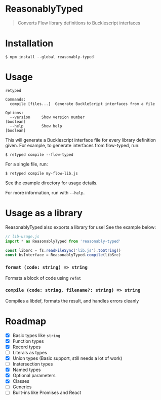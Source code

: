 # ReasonablyTyped

> Converts Flow library definitions to Bucklescript interfaces

# Installation

```
$ npm install --global reasonably-typed
```

# Usage

```
retyped

Commands:
  compile [files...]  Generate BuckleScript interfaces from a file

Options:
  --version     Show version number                                    [boolean]
  --help        Show help                                              [boolean]
```

This will generate a Bucklescript interface file for every library definition given. For example,
to generate interfaces from flow-typed, run:

```
$ retyped compile --flow-typed
```

For a single file, run:

```
$ retyped compile my-flow-lib.js
```

See the example directory for usage details.

For more information, run with `--help`.

# Usage as a library

ReasonablyTyped also exports a library for use! See the example below:

```js
// lib-usage.js
import * as ReasonablyTyped from 'reasonably-typed'

const libSrc = fs.readFileSync('lib.js').toString()
const bsInterface = ReasonablyTyped.compile(libSrc)
```

### `format (code: string) => string`

Formats a block of code using `refmt`

### `compile (code: string, filename?: string) => string`

Compiles a libdef, formats the result, and handles errors cleanly

# Roadmap

- [x] Basic types like `string`
- [x] Function types
- [x] Record types
- [ ] Literals as types
- [x] Union types (Basic support, still needs a lot of work)
- [ ] Instersection types
- [x] Named types
- [x] Optional parameters
- [x] Classes
- [ ] Generics
- [ ] Built-ins like Promises and React

